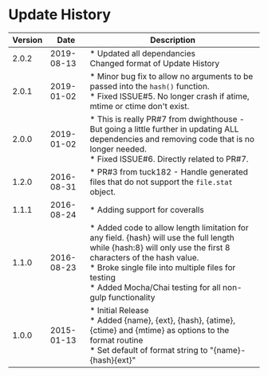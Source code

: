Update History
==============

| Version | Date | Description |
| --- | --- | --- |
| 2.0.2 | 2019-08-13 | * Updated all dependancies<br>Changed format of Update History |
| 2.0.1 | 2019-01-02 | * Minor bug fix to allow no arguments to be passed into the `hash()` function.<br/>* Fixed ISSUE#5. No longer crash if atime, mtime or ctime don't exist. |
| 2.0.0 | 2019-01-02 | * This is really PR#7 from dwighthouse - But going a little further in updating ALL dependencies and removing code that is no longer needed.<br/>* Fixed ISSUE#6. Directly related to PR#7. |
| 1.2.0 | 2016-08-31 | * PR#3 from tuck182 - Handle generated files that do not support the `file.stat` object. |
| 1.1.1 | 2016-08-24 | * Adding support for coveralls |
| 1.1.0 | 2016-08-23 | * Added code to allow length limitation for any field. {hash} will use the full length while {hash:8} will only use the first 8 characters of the hash value.<br>* Broke single file into multiple files for testing<br>* Added Mocha/Chai testing for all non-gulp functionality |
| 1.0.0 | 2015-01-13 | * Initial Release<br>* Added {name}, {ext}, {hash}, {atime}, {ctime} and {mtime} as options to the format routine<br>* Set default of format string to "{name}-{hash}{ext}" |
